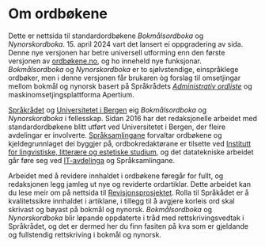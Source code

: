 # Om ordbøkene
Dette er nettsida til standardordbøkene _Bokmålsordboka_ og _Nynorskordboka_. 15. april 2024 vart det lansert ei oppgradering av sida. Denne nye versjonen har betre universell utforming enn den første versjonen av [ordbøkene.no](https://v1.ordbokene.no/), og ho inneheld nye funksjonar. _Bokmålsordboka_ og _Nynorskordboka_ er to sjølvstendige, einspråklege ordbøker, men i denne versjonen får brukaren òg forslag til omsetjingar mellom bokmål og nynorsk basert på Språkrådets [_Administrativ ordliste_](https://www.sprakradet.no/sprakhjelp/Skriverad/Nynorskhjelp/administrativ-ordliste/) og maskinomsetjingsplattforma Apertium.  

[Språkrådet](https://www.sprakradet.no/) og [Universitetet i Bergen](https://www.uib.no/) eig _Bokmålsordboka_ og _Nynorskordboka_ i fellesskap. Sidan 2016 har det redaksjonelle arbeidet med standardordbøkene blitt utført ved Universitetet i Bergen, der fleire avdelingar er involverte. [Språksamlingane](https://www.uib.no/ub/spesialsamlingene/160666/om-spr%C3%A5ksamlingane) forvaltar ordbøkene og kjeldegrunnlaget dei byggjer på, ordbokredaktørane er tilsette ved [Institutt for lingvistiske, litterære og estetiske studium](https://www.uib.no/lle), og det datatekniske arbeidet går føre seg ved [IT-avdelinga](https://www.uib.no/it) og Språksamlingane. 

Arbeidet med å revidere innhaldet i ordbøkene føregår for fullt, og redaksjonen legg jamleg ut nye og reviderte ordartiklar. Dette arbeidet kan du lese meir om på nettsida til [Revisjonsprosjektet](https://www.uib.no/lle/revisjonsprosjektet). Rolla til Språkådet er å kvalitetssikre innhaldet i artiklane, i tillegg til å avgjere korleis ord skal skrivast og bøyast på bokmål og nynorsk. _Bokmålsordboka_ og _Nynorskordboka_ blir løpande oppdaterte i tråd med rettskrivingsvedtak i Språkrådet, og det er dermed her du finn fasiten på kva som er gjeldande og fullstendig rettskriving i bokmål og nynorsk.